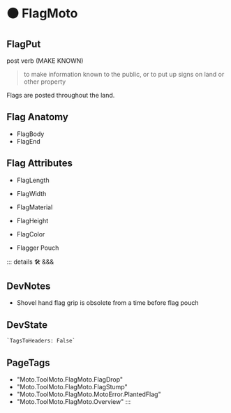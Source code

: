 
# 🟠 <moto>FlagMoto</moto>

## FlagPut

post verb (MAKE KNOWN)

> to make information known to the public, or to put up signs on land or other property

Flags are posted throughout the land.

## Flag Anatomy

- FlagBody
- FlagEnd

## Flag Attributes

- FlagLength
- FlagWidth
- FlagMaterial
- FlagHeight
- FlagColor

- Flagger Pouch

::: details 🛠 <dev>&&&</dev>

## DevNotes

- Shovel hand flag grip is obsolete from a time before flag pouch 

## DevState

```py
`TagsToHeaders: False`
```

<h2>PageTags</h2>

- "Moto.ToolMoto.FlagMoto.FlagDrop"
- "Moto.ToolMoto.FlagMoto.FlagStump"
- "Moto.ToolMoto.FlagMoto.MotoError.PlantedFlag"
- "Moto.ToolMoto.FlagMoto.Overview"
:::
